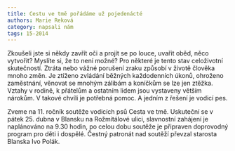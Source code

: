 ```yaml
---
title: Cestu ve tmě pořádáme už pojedenácté
authors: Marie Reková
category: napsali nám
tags: 15-2014
---
```


Zkoušeli jste si někdy zavřít oči a projít se po louce, uvařit oběd, něco vytvořit? Myslíte si, že to není možné? Pro některé je tento stav celoživotní skutečností. Ztráta nebo vážné porušení zraku způsobí v životě člověka mnoho změn. Je ztíženo zvládání běžných každodenních úkonů, ohroženo zaměstnání, věnovat se mnohým zálibám a koníčkům se lze jen ztěžka. Vztahy v rodině, k přátelům a ostatním lidem jsou vystaveny větším nárokům. V takové chvíli je potřebná pomoc. A jedním z řešení je vodicí pes.
 
Zveme na 11. ročník soutěže vodicích psů Cesta ve tmě. Uskuteční se v pátek 25. dubna v Blansku na Rožmitálové ulici, slavnostní zahájení je naplánováno na 9.30 hodin, po celou dobu soutěže je připraven doprovodný program pro děti i dospělé. Čestný patronát nad soutěží převzal starosta Blanska Ivo Polák.
